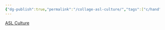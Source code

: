 ```yaml
---
{"dg-publish":true,"permalink":"/collage-asl-culture/","tags":["c/hand","c/woman","c/pregnant","c/asl","c/purple","c/uncollage"],"created":"2024-01-01T15:26:55.364-05:00","updated":"2024-01-01T17:18:10.089-05:00"}
---
```



[ASL Culture](https://www.instagram.com/p/BwGV8d4D3Gb/)
